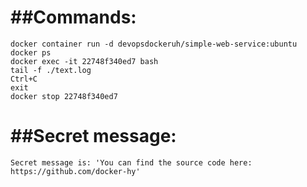 ##Commands:
========
```
docker container run -d devopsdockeruh/simple-web-service:ubuntu
docker ps
docker exec -it 22748f340ed7 bash
tail -f ./text.log
Ctrl+C
exit
docker stop 22748f340ed7
```

##Secret message:
==============
```
Secret message is: 'You can find the source code here: https://github.com/docker-hy'
```